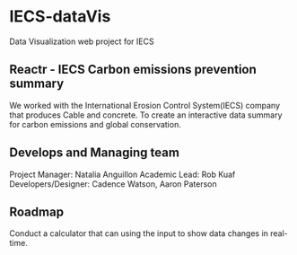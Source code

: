 # IECS-dataVis
Data Visualization web project for IECS

## Reactr - IECS Carbon emissions prevention summary
We worked with the International Erosion Control System(IECS) company that produces Cable and concrete. To create an interactive data summary for carbon emissions and global conservation.

## Develops and Managing team
Project Manager: Natalia Anguillon
Academic Lead: Rob Kuaf
Developers/Designer: Cadence Watson, Aaron Paterson


## Roadmap
Conduct a calculator that can using the input to show data changes in real-time.